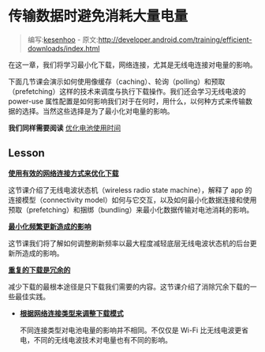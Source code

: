 # 传输数据时避免消耗大量电量

> 编写:[kesenhoo](https://github.com/kesenhoo) - 原文:<http://developer.android.com/training/efficient-downloads/index.html>

在这一章，我们将学习最小化下载，网络连接，尤其是无线电连接对电量的影响。

下面几节课会演示如何使用像缓存（caching）、轮询（polling）和预取（prefetching）这样的技术来调度与执行下载操作。我们还会学习无线电波的 power-use 属性配置是如何影响我们对于在何时，用什么，以何种方式来传输数据的选择。当然这些选择是为了最小化对电量的影响。

**我们同样需要阅读**
[优化电池使用时间](performance/monitoring-device-state/index.html)

## Lesson

[**使用有效的网络连接方式来优化下载**](efficient-network-access.html)

  这节课介绍了无线电波状态机（wireless radio state machine），解释了 app 的连接模型（connectivity model）如何与它交互，以及如何最小化数据连接和使用预取（prefetching）和捆绑（bundling）来最小化数据传输对电池消耗的影响。


[**最小化频繁更新造成的影响**](regular-update.html)

  这节课我们将了解如何调整刷新频率以最大程度减轻底层无线电波状态机的后台更新所造成的影响。


[**重复的下载是冗余的**](redundant-redundant.html)

  减少下载的最根本途径是只下载我们需要的内容。这节课介绍了消除冗余下载的一些最佳实践。


* [**根据网络连接类型来调整下载模式**](connectivity-patterns.html)

  不同连接类型对电池电量的影响并不相同。不仅仅是 Wi-Fi 比无线电波更省电，不同的无线电波技术对电量也有不同的影响。
